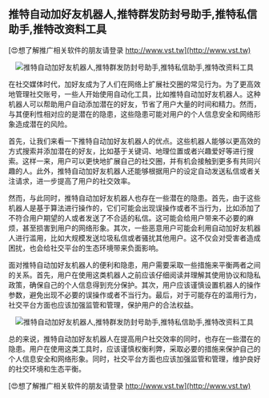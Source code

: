 ## **推特自动加好友机器人,推特群发防封号助手,推特私信助手,推特改资料工具**

[😍想了解推广相关软件的朋友请登录 http://www.vst.tw](http://www.vst.tw)

 <center><img src="https://vst.tw/MP4/tuiguang/png/2.png" alt="推特自动加好友机器人,推特群发防封号助手,推特私信助手,推特改资料工具"></center>

在社交媒体时代，加好友成为了人们在网络上扩展社交圈的常见行为。为了更高效地管理社交账号，一些人开始使用自动化工具，比如推特自动加好友机器人。这种机器人可以帮助用户自动添加潜在的好友，节省了用户大量的时间和精力。然而，与其便利性相对应的是潜在的隐患，这些隐患可能对用户的个人信息安全和网络形象造成潜在的风险。

首先，让我们来看一下推特自动加好友机器人的优点。这些机器人能够以更高效的方式搜索并添加潜在的好友，比如基于关键词、地理位置或者兴趣爱好等进行搜索。这样一来，用户可以更快地扩展自己的社交圈，并有机会接触到更多有共同兴趣的人。此外，推特自动加好友机器人还能够根据用户的设定自动发送私信或者关注请求，进一步提高了用户的社交效率。

然而，与此同时，推特自动加好友机器人也存在一些潜在的隐患。首先，由于这些机器人是基于算法进行操作的，它们可能会出现误操作或者不当行为，比如添加了不符合用户期望的人或者发送了不合适的私信。这可能会给用户带来不必要的麻烦，甚至损害到用户的网络形象。其次，一些恶意用户可能会利用自动加好友机器人进行滥用，比如大规模发送垃圾私信或者骚扰其他用户。这不仅会对受害者造成困扰，也会给社交平台的生态环境带来负面影响。

面对推特自动加好友机器人的便利和隐患，用户需要采取一些措施来平衡两者之间的关系。首先，用户在使用这类机器人之前应该仔细阅读并理解其使用协议和隐私政策，确保自己的个人信息得到充分保护。其次，用户应该谨慎设置机器人的操作参数，避免出现不必要的误操作或者不当行为。最后，对于可能存在的滥用行为，社交平台方面也应该加强监管和管理，保护用户的合法权益。

 <center><img src="https://vst.tw/MP4/tuiguang/png/3.png" alt="推特自动加好友机器人,推特群发防封号助手,推特私信助手,推特改资料工具"></center>

总的来说，推特自动加好友机器人在提高用户社交效率的同时，也存在一些潜在的隐患。用户在使用这类工具时，应该谨慎权衡利弊，采取必要的措施来保护自己的个人信息安全和网络形象。同时，社交平台方面也应该加强监管和管理，维护良好的社交环境和生态平衡。

[😍想了解推广相关软件的朋友请登录 http://www.vst.tw](http://www.vst.tw)



